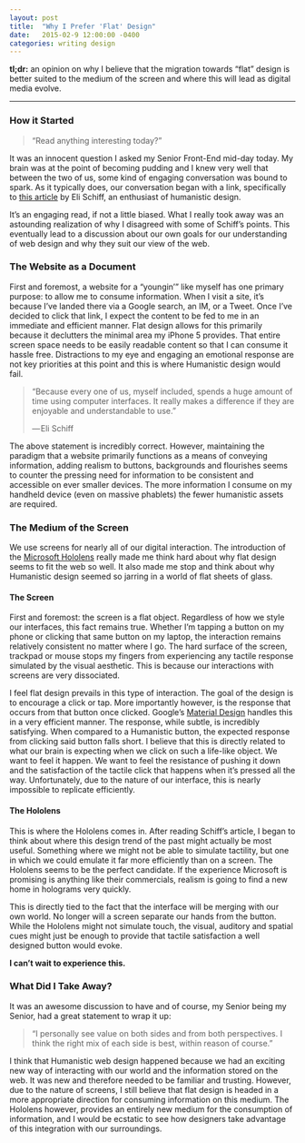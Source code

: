 ```yaml
---
layout: post
title:  "Why I Prefer 'Flat' Design"
date:   2015-02-9 12:00:00 -0400
categories: writing design
---
```

**tl;dr:** an opinion on why I believe that the migration towards “flat” design is better suited to the medium of the screen and where this will lead as digital media evolve.

<hr>

### How it Started

>“Read anything interesting today?”

It was an innocent question I asked my Senior Front-End mid-day today. My brain was at the point of becoming pudding and I knew very well that between the two of us, some kind of engaging conversation was bound to spark. As it typically does, our conversation began with a link, specifically to [this article](//www.elischiff.com/blog/2015/2/2/humanistintroduction) by Eli Schiff, an enthusiast of humanistic design.

It’s an engaging read, if not a little biased. What I really took away was an astounding realization of why I disagreed with some of Schiff’s points. This eventually lead to a discussion about our own goals for our understanding of web design and why they suit our view of the web.

### The Website as a Document

First and foremost, a website for a “youngin’” like myself has one primary purpose: to allow me to consume information. When I visit a site, it’s because I’ve landed there via a Google search, an IM, or a Tweet. Once I’ve decided to click that link, I expect the content to be fed to me in an immediate and efficient manner. Flat design allows for this primarily because it declutters the minimal area my iPhone 5 provides. That entire screen space needs to be easily readable content so that I can consume it hassle free. Distractions to my eye and engaging an emotional response are not key priorities at this point and this is where Humanistic design would fail.

>“Because every one of us, myself included, spends a huge amount of time using computer interfaces. It really makes a difference if they are enjoyable and understandable to use.”
>
>— Eli Schiff

The above statement is incredibly correct. However, maintaining the paradigm that a website primarily functions as a means of conveying information, adding realism to buttons, backgrounds and flourishes seems to counter the pressing need for information to be consistent and accessible on ever smaller devices. The more information I consume on my handheld device (even on massive phablets) the fewer humanistic assets are required.

### The Medium of the Screen

We use screens for nearly all of our digital interaction. The introduction of the [Microsoft Hololens](//www.microsoft.com/microsoft-hololens/en-us) really made me think hard about why flat design seems to fit the web so well. It also made me stop and think about why Humanistic design seemed so jarring in a world of flat sheets of glass.

#### The Screen

First and foremost: the screen is a flat object. Regardless of how we style our interfaces, this fact remains true. Whether I’m tapping a button on my phone or clicking that same button on my laptop, the interaction remains relatively consistent no matter where I go. The hard surface of the screen, trackpad or mouse stops my fingers from experiencing any tactile response simulated by the visual aesthetic. This is because our interactions with screens are very dissociated.

I feel flat design prevails in this type of interaction. The goal of the design is to encourage a click or tap. More importantly however, is the response that occurs from that button once clicked. Google’s [Material Design](//design.google.com) handles this in a very efficient manner. The response, while subtle, is incredibly satisfying. When compared to a Humanistic button, the expected response from clicking said button falls short. I believe that this is directly related to what our brain is expecting when we click on such a life-like object. We want to feel it happen. We want to feel the resistance of pushing it down and the satisfaction of the tactile click that happens when it’s pressed all the way. Unfortunately, due to the nature of our interface, this is nearly impossible to replicate efficiently.

#### The Hololens

This is where the Hololens comes in. After reading Schiff’s article, I began to think about where this design trend of the past might actually be most useful. Something where we might not be able to simulate tactility, but one in which we could emulate it far more efficiently than on a screen. The Hololens seems to be the perfect candidate. If the experience Microsoft is promising is anything like their commercials, realism is going to find a new home in holograms very quickly.

This is directly tied to the fact that the interface will be merging with our own world. No longer will a screen separate our hands from the button. While the Hololens might not simulate touch, the visual, auditory and spatial cues might just be enough to provide that tactile satisfaction a well designed button would evoke.

**I can’t wait to experience this.**

### What Did I Take Away?

It was an awesome discussion to have and of course, my Senior being my Senior, had a great statement to wrap it up:

>“I personally see value on both sides and from both perspectives. I think the right mix of each side is best, within reason of course.”

I think that Humanistic web design happened because we had an exciting new way of interacting with our world and the information stored on the web. It was new and therefore needed to be familiar and trusting. However, due to the nature of screens, I still believe that flat design is headed in a more appropriate direction for consuming information on this medium. The Hololens however, provides an entirely new medium for the consumption of information, and I would be ecstatic to see how designers take advantage of this integration with our surroundings.
